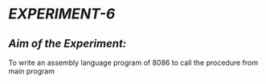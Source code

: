 # _EXPERIMENT-6_
## _Aim of the Experiment:_<br/>
 To write an assembly language program of 8086 to call the procedure from main 
program 
